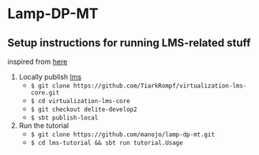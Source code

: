 Lamp-DP-MT
============

## Setup instructions for running LMS-related stuff
inspired from [here](https://github.com/julienrf/lms-tutorial)

1. Locally publish [lms](https://github.com/tiarkrompf/virtualization-lms-core)
    * `$ git clone https://github.com/TiarkRompf/virtualization-lms-core.git`
    * `$ cd virtualization-lms-core`
    * `$ git checkout delite-develop2`
    * `$ sbt publish-local`
2. Run the tutorial
    * `$ git clone https://github.com/manojo/lamp-dp-mt.git`
    * `$ cd lms-tutorial && sbt run tutorial.Usage`
